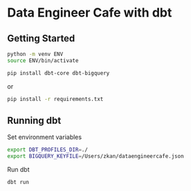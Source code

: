# Data Engineer Cafe with dbt

## Getting Started

```sh
python -m venv ENV
source ENV/bin/activate
```

```sh
pip install dbt-core dbt-bigquery
```

or

```sh
pip install -r requirements.txt
```

## Running dbt

Set environment variables

```sh
export DBT_PROFILES_DIR=./
export BIGQUERY_KEYFILE=/Users/zkan/dataengineercafe.json
```

Run dbt

```sh
dbt run
```
